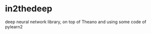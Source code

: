 in2thedeep
==========

deep neural network library, on top of Theano and using some code of pylearn2
